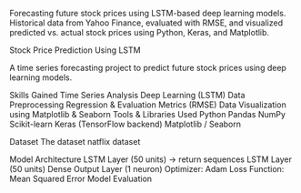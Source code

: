 Forecasting future stock prices using LSTM-based deep learning models. Historical data from Yahoo Finance, evaluated with RMSE, and visualized predicted vs. actual stock prices using Python, Keras, and Matplotlib.

Stock Price Prediction Using LSTM

A time series forecasting project to predict future stock prices using deep learning models.

Skills Gained
Time Series Analysis
Deep Learning (LSTM)
Data Preprocessing
Regression & Evaluation Metrics (RMSE)
Data Visualization using Matplotlib & Seaborn
Tools & Libraries Used
Python
Pandas
NumPy
Scikit-learn
Keras (TensorFlow backend)
Matplotlib / Seaborn

Dataset
The dataset natflix dataset

Model Architecture
LSTM Layer (50 units) → return sequences
LSTM Layer (50 units)
Dense Output Layer (1 neuron)
Optimizer: Adam
Loss Function: Mean Squared Error
Model Evaluation
